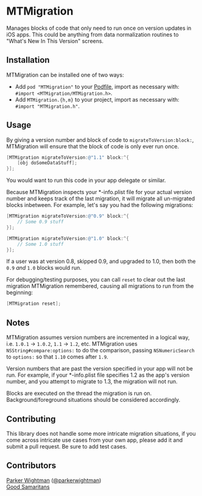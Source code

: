 MTMigration
===========

Manages blocks of code that only need to run once on version updates in iOS apps. This could be anything from data normalization
routines to "What's New In This Version" screens.

## Installation

MTMigration can be installed one of two ways:

* Add `pod "MTMigration"` to your [Podfile](http://cocoapods.org), import as necessary with: `#import <MTMigration/MTMigration.h>`.
* Add `MTMigration.{h,m}` to your project, import as necessary with: `#import "MTMigration.h"`.

## Usage

By giving a version number and block of code to `migrateToVersion:block:`, MTMigration will ensure that the block of code is
only ever run once.

```objective-c
[MTMigration migrateToVersion:@"1.1" block:^{
    [obj doSomeDataStuff];
}];
```

You would want to run this code in your app delegate or similar.

Because MTMigration inspects your *-info.plist file for your actual version number and keeps track of the last migration, 
it will migrate all un-migrated blocks inbetween. For example, let's say you had the following migrations:

```objective-c
[MTMigration migrateToVersion:@"0.9" block:^{
    // Some 0.9 stuff
}];

[MTMigration migrateToVersion:@"1.0" block:^{
    // Some 1.0 stuff
}];
```

If a user was at version 0.8, skipped 0.9, and upgraded to 1.0, then both the `0.9` *and* `1.0` blocks would run.

For debugging/testing purposes, you can call `reset` to clear out the last migration MTMigration remembered, causing all
migrations to run from the beginning:

```objective-c
[MTMigration reset];
```

## Notes

MTMigration assumes version numbers are incremented in a logical way, i.e. `1.0.1` -> `1.0.2`, `1.1` -> `1.2`, etc. MTMigration uses
`NSString#compare:options:` to do the comparison, passing `NSNumericSearch` to `options:` so that `1.10` comes after `1.9`.

Version numbers that are past the version specified in your app will not be run. For example, if your *-info.plist file 
specifies 1.2 as the app's version number, and you attempt to migrate to 1.3, the migration will not run.

Blocks are executed on the thread the migration is run on. Background/foreground situations should be considered accordingly.

## Contributing

This library does not handle some more intricate migration situations, if you come across intricate use cases from your own
app, please add it and submit a pull request. Be sure to add test cases.

## Contributors

[Parker Wightman](https://github.com/pwightman) ([@parkerwightman](http://twitter.com/parkerwightman))    
[Good Samaritans](https://github.com/mysterioustrousers/MTMigration/contributors)

